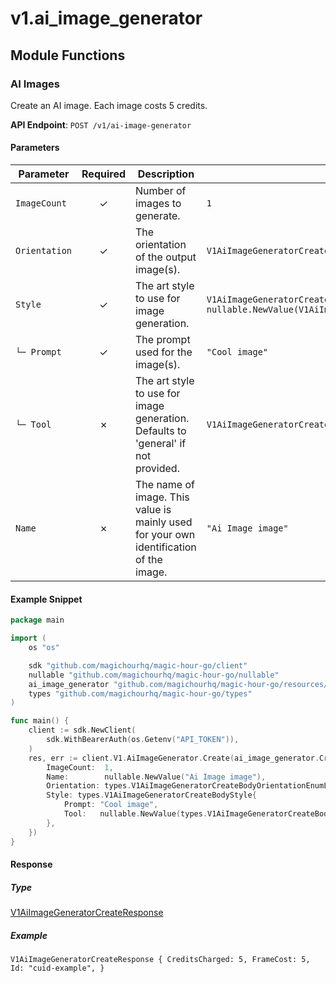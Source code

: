 # v1.ai_image_generator

## Module Functions
### AI Images <a name="create"></a>

Create an AI image. Each image costs 5 credits.

**API Endpoint**: `POST /v1/ai-image-generator`

#### Parameters

| Parameter | Required | Description | Example |
|-----------|:--------:|-------------|--------|
| `ImageCount` | ✓ | Number of images to generate. | `1` |
| `Orientation` | ✓ | The orientation of the output image(s). | `V1AiImageGeneratorCreateBodyOrientationEnumLandscape` |
| `Style` | ✓ | The art style to use for image generation. | `V1AiImageGeneratorCreateBodyStyle {Prompt: "Cool image",Tool: nullable.NewValue(V1AiImageGeneratorCreateBodyStyleToolEnumAiAnimeGenerator),}` |
| `└─ Prompt` | ✓ | The prompt used for the image(s). | `"Cool image"` |
| `└─ Tool` | ✗ | The art style to use for image generation. Defaults to 'general' if not provided. | `V1AiImageGeneratorCreateBodyStyleToolEnumAiAnimeGenerator` |
| `Name` | ✗ | The name of image. This value is mainly used for your own identification of the image. | `"Ai Image image"` |

#### Example Snippet

```go
package main

import (
	os "os"

	sdk "github.com/magichourhq/magic-hour-go/client"
	nullable "github.com/magichourhq/magic-hour-go/nullable"
	ai_image_generator "github.com/magichourhq/magic-hour-go/resources/v1/ai_image_generator"
	types "github.com/magichourhq/magic-hour-go/types"
)

func main() {
	client := sdk.NewClient(
		sdk.WithBearerAuth(os.Getenv("API_TOKEN")),
	)
	res, err := client.V1.AiImageGenerator.Create(ai_image_generator.CreateRequest{
		ImageCount:  1,
		Name:        nullable.NewValue("Ai Image image"),
		Orientation: types.V1AiImageGeneratorCreateBodyOrientationEnumLandscape,
		Style: types.V1AiImageGeneratorCreateBodyStyle{
			Prompt: "Cool image",
			Tool:   nullable.NewValue(types.V1AiImageGeneratorCreateBodyStyleToolEnumAiAnimeGenerator),
		},
	})
}

```

#### Response

##### Type
[V1AiImageGeneratorCreateResponse](/types/v1_ai_image_generator_create_response.go)

##### Example
`V1AiImageGeneratorCreateResponse {
CreditsCharged: 5,
FrameCost: 5,
Id: "cuid-example",
}`
<!-- CUSTOM DOCS START -->

<!-- CUSTOM DOCS END -->

